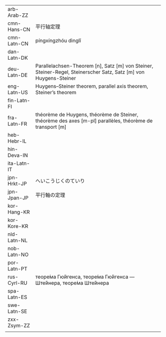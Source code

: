| | | |
|-|-|-|
| arb-Arab-ZZ |  |  |
| cmn-Hans-CN | 平行轴定理 |  |
| cmn-Latn-CN | píngxíngzhóu dìnglǐ |  |
| dan-Latn-DK |  |  |
| deu-Latn-DE | Parallelachsen-Theorem [n], Satz [m] von Steiner, Steiner-Regel, Steinerscher Satz, Satz [m] von Huygens-Steiner |  |
| eng-Latn-US | Huygens–Steiner theorem, parallel axis theorem, Steiner’s theorem |  |
| fin-Latn-FI |  |  |
| fra-Latn-FR | théorème de Huygens, théorème de Steiner, théorème des axes [m-pl] parallèles, théorème de transport [m] |  |
| heb-Hebr-IL |  |  |
| hin-Deva-IN |  |  |
| ita-Latn-IT |  |  |
| jpn-Hrkt-JP | へいこうじくのていり |  |
| jpn-Jpan-JP | 平行軸の定理 |  |
| kor-Hang-KR |  |  |
| kor-Kore-KR |  |  |
| nld-Latn-NL |  |  |
| nob-Latn-NO |  |  |
| por-Latn-PT |  |  |
| rus-Cyrl-RU | теоре́ма Гю́йгенса, теоре́ма Гю́йгенса — Ште́йнера, теоре́ма Ште́йнера |  |
| spa-Latn-ES |  |  |
| swe-Latn-SE |  |  |
| zxx-Zsym-ZZ |  |  |
|  |  |  |
